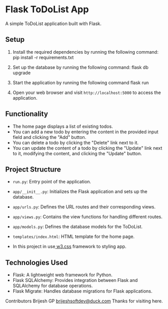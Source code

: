 # Flask ToDoList App

A simple ToDoList application built with Flask.

## Setup

1. Install the required dependencies by running the following command:
 pip install -r requirements.txt

2. Set up the database by running the following command:
 flask db upgrade
 
3. Start the application by running the following command
  flask run
  
4. Open your web browser and visit `http://localhost:5000` to access the application.

## Functionality

- The home page displays a list of existing todos.
- You can add a new todo by entering the content in the provided input field and clicking the "Add" button.
- You can delete a todo by clicking the "Delete" link next to it.
- You can update the content of a todo by clicking the "Update" link next to it, modifying the content, and clicking the "Update" button.

## Project Structure

- `run.py`: Entry point of the application.
- `app/__init__.py`: Initializes the Flask application and sets up the database.
- `app/urls.py`: Defines the URL routes and their corresponding views.
- `app/views.py`: Contains the view functions for handling different routes.
- `app/models.py`: Defines the database models for the ToDoList.
- `templates/index.html`: HTML template for the home page.
 
- In this project in use[ w3.css](https://www.w3schools.com/w3css/) framework to styling app.

## Technologies Used

- Flask: A lightweight web framework for Python.
- Flask SQLAlchemy: Provides integration between Flask and SQLAlchemy for database operations.
- Flask Migrate: Handles database migrations for Flask applications.

Contributors
Brijesh GP brijeshsoftdev@duck.com Thanks for visiting here.
